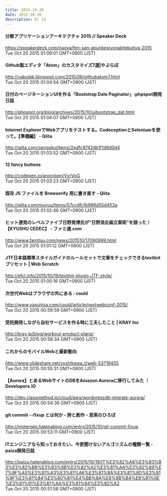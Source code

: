 ```yaml
---
title: 2015-10-20
date: 2015-10-20
description: B! 14
---
```


#### 分散アプリケーションアーキテクチャ 2015 // Speaker Deck
https://speakerdeck.com/naoya/fen-san-apurikesiyonakitekutiya-2015<br>
Tue Oct 20 2015 01:09:01 GMT+0900 (JST)<br>


#### Github製エディタ「Atom」のカスタマイズ7選|やぶらぼ
http://yabulab.blogspot.com/2015/06/githubatom7.html<br>
Tue Oct 20 2015 01:04:54 GMT+0900 (JST)<br>


#### 日付のページネーションUIを作る「Bootstrap Date Paginator」:phpspot開発日誌
http://phpspot.org/blog/archives/2015/10/uibootstrap_dat.html<br>
Tue Oct 20 2015 01:04:07 GMT+0900 (JST)<br>


#### Internet ExplorerでWebアプリをテストする。CodeceptionとSeleniumを使って。【準備編】 - Qiita
http://qiita.com/sengoku/items/2edfc9742db1f1d9d0d4<br>
Tue Oct 20 2015 01:03:52 GMT+0900 (JST)<br>


#### 12 fancy buttons
http://codepen.io/anon/pen/VvrVoG<br>
Tue Oct 20 2015 01:03:23 GMT+0900 (JST)<br>


#### 既存 JS ファイルを Browserify 用に書き直す - Qiita
http://qiita.com/muyuu/items/57ccdfc1b986d55d453a<br>
Tue Oct 20 2015 01:02:46 GMT+0900 (JST)<br>


#### ヒット連発のレベルファイブ日野晃博氏が“日野流企画立案術”を語った！【KYUSHU CEDEC】 - ファミ通.com
http://www.famitsu.com/news/201510/17090999.html<br>
Tue Oct 20 2015 01:01:12 GMT+0900 (JST)<br>


####                 JTF日本語標準スタイルガイドのルールセットで文章をチェックできるtextlintプリセット | Web Scratch            
http://efcl.info/2015/10/19/textlint-plugin-JTF-style/<br>
Tue Oct 20 2015 01:00:16 GMT+0900 (JST)<br>


#### 次世代Webはブラウザの外にある : could
http://www.yasuhisa.com/could/article/nextwebconf-2015/<br>
Tue Oct 20 2015 00:59:59 GMT+0900 (JST)<br>


#### 受託開発しながら自社サービスを作る時に工夫したこと | KRAY Inc
http://kray.jp/blog/workout-product-plans/<br>
Tue Oct 20 2015 00:58:34 GMT+0900 (JST)<br>


#### これからのモバイルWebと最新動向
http://www.slideshare.net/yoshikawa_t/web-53719455<br>
Tue Oct 20 2015 00:55:31 GMT+0900 (JST)<br>


#### 【Aurora】とあるWebサイトのDBをAmazon Auroraに移行してみた ｜ Developers.IO
http://dev.classmethod.jp/cloud/aws/wordpressdb-migrate-aurora/<br>
Tue Oct 20 2015 00:54:36 GMT+0900 (JST)<br>


#### git commit --fixup とは何か - 詩と創作・思索のひろば
http://motemen.hatenablog.com/entry/2015/10/git-commit-fixup<br>
Tue Oct 20 2015 00:53:11 GMT+0900 (JST)<br>


#### ITエンジニアなら知っておきたい、今更聞けないアルゴリズムの種類一覧 - paiza開発日誌
http://paiza.hatenablog.com/entry/2015/10/19/IT%E3%82%A8%E3%83%B3%E3%82%B8%E3%83%8B%E3%82%A2%E3%81%AA%E3%82%89%E7%9F%A5%E3%81%A3%E3%81%A6%E3%81%8A%E3%81%8D%E3%81%9F%E3%81%84%E3%80%81%E4%BB%8A%E6%9B%B4%E8%81%9E%E3%81%91%E3%81%AA%E3%81%84%E3%82%A2<br>
Tue Oct 20 2015 00:51:58 GMT+0900 (JST)<br>


